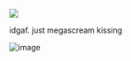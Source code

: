 ![](https://komarev.com/ghpvc/?username=V4mqogh&color=bbcdcf)

idgaf. just megascream kissing

![image](https://github.com/user-attachments/assets/3c311be1-ffaf-4359-8f3a-c9d32c832772)




<!---
V4mqogh/V4mqogh is a ✨ special ✨ repository because its `README.md` (this file) appears on your GitHub profile.
You can click the Preview link to take a look at your changes.
--->
